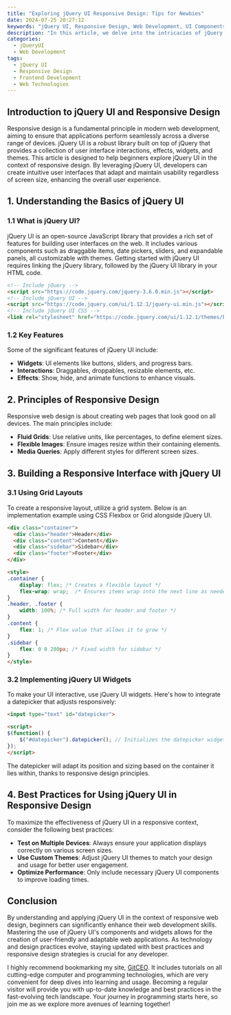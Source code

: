 ```yaml
---
title: "Exploring jQuery UI Responsive Design: Tips for Newbies"
date: 2024-07-25 20:27:12
keywords: "jQuery UI, Responsive Design, Web Development, UI Components, Frontend"
description: "In this article, we delve into the intricacies of jQuery UI and its applications in responsive design. Geared towards beginners, this guide offers a step-by-step approach to utilizing jQuery UI components effectively, ensuring that your web applications are visually appealing and functional across various devices. From understanding the core principles of responsive design to implementing jQuery UI widgets, we provide comprehensive instructions and best practices for budding developers looking to enhance their skill set. You will learn how to adapt UI features dynamically, manage layouts, and utilize the grid system, enabling you to craft sophisticated interfaces that cater to users on smartphones, tablets, and desktops. By the end of this tutorial, you will be equipped with the knowledge to create smooth, responsive web applications using jQuery UI."
categories:
  - jQueryUI
  - Web Development
tags:
  - jQuery UI
  - Responsive Design
  - Frontend Development
  - Web Technologies
---
```


## Introduction to jQuery UI and Responsive Design

Responsive design is a fundamental principle in modern web development, aiming to ensure that applications perform seamlessly across a diverse range of devices. jQuery UI is a robust library built on top of jQuery that provides a collection of user interface interactions, effects, widgets, and themes. This article is designed to help beginners explore jQuery UI in the context of responsive design. By leveraging jQuery UI, developers can create intuitive user interfaces that adapt and maintain usability regardless of screen size, enhancing the overall user experience.

<!-- more -->

## 1. Understanding the Basics of jQuery UI

### 1.1 What is jQuery UI?

jQuery UI is an open-source JavaScript library that provides a rich set of features for building user interfaces on the web. It includes various components such as draggable items, date pickers, sliders, and expandable panels, all customizable with themes. Getting started with jQuery UI requires linking the jQuery library, followed by the jQuery UI library in your HTML code.

```html
<!-- Include jQuery -->
<script src="https://code.jquery.com/jquery-3.6.0.min.js"></script>
<!-- Include jQuery UI -->
<script src="https://code.jquery.com/ui/1.12.1/jquery-ui.min.js"></script>
<!-- Include jQuery UI CSS -->
<link rel="stylesheet" href="https://code.jquery.com/ui/1.12.1/themes/base/jquery-ui.css">
```

### 1.2 Key Features 

Some of the significant features of jQuery UI include:

- **Widgets**: UI elements like buttons, sliders, and progress bars.
- **Interactions**: Draggables, droppables, resizable elements, etc.
- **Effects**: Show, hide, and animate functions to enhance visuals.

## 2. Principles of Responsive Design

Responsive web design is about creating web pages that look good on all devices. The main principles include:

- **Fluid Grids**: Use relative units, like percentages, to define element sizes.
- **Flexible Images**: Ensure images resize within their containing elements.
- **Media Queries**: Apply different styles for different screen sizes.

## 3. Building a Responsive Interface with jQuery UI

### 3.1 Using Grid Layouts

To create a responsive layout, utilize a grid system. Below is an implementation example using CSS Flexbox or Grid alongside jQuery UI.

```html
<div class="container">
  <div class="header">Header</div>
  <div class="content">Content</div>
  <div class="sidebar">Sidebar</div>
  <div class="footer">Footer</div>
</div>

<style>
.container {
    display: flex; /* Creates a flexible layout */
    flex-wrap: wrap;  /* Ensures items wrap into the next line as needed */
}
.header, .footer {
    width: 100%; /* Full width for header and footer */
}
.content {
    flex: 1; /* Flex value that allows it to grow */
}
.sidebar {
    flex: 0 0 200px; /* Fixed width for sidebar */
}
</style>
```

### 3.2 Implementing jQuery UI Widgets

To make your UI interactive, use jQuery UI widgets. Here's how to integrate a datepicker that adjusts responsively:

```html
<input type="text" id="datepicker">

<script>
$(function() {
    $("#datepicker").datepicker(); // Initializes the datepicker widget
});
</script>
```

The datepicker will adapt its position and sizing based on the container it lies within, thanks to responsive design principles.

## 4. Best Practices for Using jQuery UI in Responsive Design

To maximize the effectiveness of jQuery UI in a responsive context, consider the following best practices:

- **Test on Multiple Devices**: Always ensure your application displays correctly on various screen sizes.
- **Use Custom Themes**: Adjust jQuery UI themes to match your design and usage for better user engagement.
- **Optimize Performance**: Only include necessary jQuery UI components to improve loading times.

## Conclusion

By understanding and applying jQuery UI in the context of responsive web design, beginners can significantly enhance their web development skills. Mastering the use of jQuery UI's components and widgets allows for the creation of user-friendly and adaptable web applications. As technology and design practices evolve, staying updated with best practices and responsive design strategies is crucial for any developer.

I highly recommend bookmarking my site, [GitCEO](https://gitceo.com). It includes tutorials on all cutting-edge computer and programming technologies, which are very convenient for deep dives into learning and usage. Becoming a regular visitor will provide you with up-to-date knowledge and best practices in the fast-evolving tech landscape. Your journey in programming starts here, so join me as we explore more avenues of learning together!